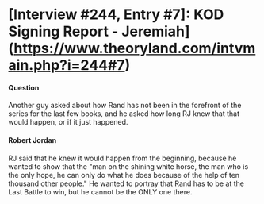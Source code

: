 # [Interview #244, Entry #7]: KOD Signing Report - Jeremiah](https://www.theoryland.com/intvmain.php?i=244#7)

#### Question

Another guy asked about how Rand has not been in the forefront of the series for the last few books, and he asked how long RJ knew that that would happen, or if it just happened.

#### Robert Jordan

RJ said that he knew it would happen from the beginning, because he wanted to show that the "man on the shining white horse, the man who is the only hope, he can only do what he does because of the help of ten thousand other people." He wanted to portray that Rand has to be at the Last Battle to win, but he cannot be the ONLY one there.

